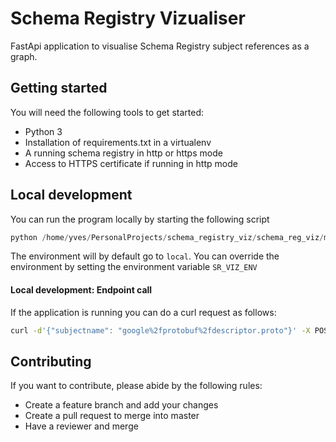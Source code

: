 # Schema Registry Vizualiser
FastApi application to visualise Schema Registry subject references as a graph.

## Getting started
You will need the following tools to get started:
* Python 3
* Installation of requirements.txt in a virtualenv
* A running schema registry in http or https mode
* Access to HTTPS certificate if running in http mode

## Local development
You can run the program locally by starting the following script
```python
python /home/yves/PersonalProjects/schema_registry_viz/schema_reg_viz/main.py
```
The environment will by default go to `local`. You can override the environment by setting the environment variable
`SR_VIZ_ENV`

#### Local development: Endpoint call
If the application is running you can do a curl request as follows:
```bash
curl -d'{"subjectname": "google%2fprotobuf%2fdescriptor.proto"}' -X POST http://localhost:8888/viz_topic
```

## Contributing
If you want to contribute, please abide by the following rules:
* Create a feature branch and add your changes
* Create a pull request to merge into master
* Have a reviewer and merge
